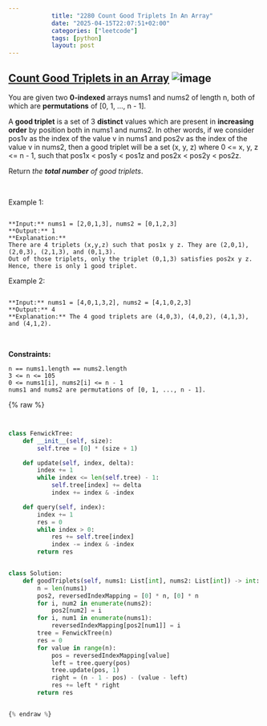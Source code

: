 ```yaml
---
            title: "2280 Count Good Triplets In An Array"
            date: "2025-04-15T22:07:51+02:00"
            categories: ["leetcode"]
            tags: [python]
            layout: post
---
```

            
## [Count Good Triplets in an Array](https://leetcode.com/problems/count-good-triplets-in-an-array) ![image](https://img.shields.io/badge/Difficulty-Hard-red)

You are given two **0-indexed** arrays nums1 and nums2 of length n, both of which are **permutations** of [0, 1, ..., n - 1].

A **good triplet** is a set of 3 **distinct** values which are present in **increasing order** by position both in nums1 and nums2. In other words, if we consider pos1v as the index of the value v in nums1 and pos2v as the index of the value v in nums2, then a good triplet will be a set (x, y, z) where 0 <= x, y, z <= n - 1, such that pos1x < pos1y < pos1z and pos2x < pos2y < pos2z.

Return *the **total number** of good triplets*.

 

Example 1:

```

**Input:** nums1 = [2,0,1,3], nums2 = [0,1,2,3]
**Output:** 1
**Explanation:** 
There are 4 triplets (x,y,z) such that pos1x y z. They are (2,0,1), (2,0,3), (2,1,3), and (0,1,3). 
Out of those triplets, only the triplet (0,1,3) satisfies pos2x y z. Hence, there is only 1 good triplet.

```

Example 2:

```

**Input:** nums1 = [4,0,1,3,2], nums2 = [4,1,0,2,3]
**Output:** 4
**Explanation:** The 4 good triplets are (4,0,3), (4,0,2), (4,1,3), and (4,1,2).

```

 

**Constraints:**

	n == nums1.length == nums2.length
	3 <= n <= 105
	0 <= nums1[i], nums2[i] <= n - 1
	nums1 and nums2 are permutations of [0, 1, ..., n - 1].

{% raw %}


````python


class FenwickTree:
    def __init__(self, size):
        self.tree = [0] * (size + 1)

    def update(self, index, delta):
        index += 1
        while index <= len(self.tree) - 1:
            self.tree[index] += delta
            index += index & -index

    def query(self, index):
        index += 1
        res = 0
        while index > 0:
            res += self.tree[index]
            index -= index & -index
        return res


class Solution:
    def goodTriplets(self, nums1: List[int], nums2: List[int]) -> int:
        n = len(nums1)
        pos2, reversedIndexMapping = [0] * n, [0] * n
        for i, num2 in enumerate(nums2):
            pos2[num2] = i
        for i, num1 in enumerate(nums1):
            reversedIndexMapping[pos2[num1]] = i
        tree = FenwickTree(n)
        res = 0
        for value in range(n):
            pos = reversedIndexMapping[value]
            left = tree.query(pos)
            tree.update(pos, 1)
            right = (n - 1 - pos) - (value - left)
            res += left * right
        return res


{% endraw %}
